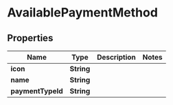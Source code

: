 

# AvailablePaymentMethod


## Properties

| Name | Type | Description | Notes |
|------------ | ------------- | ------------- | -------------|
|**icon** | **String** |  |  |
|**name** | **String** |  |  |
|**paymentTypeId** | **String** |  |  |



